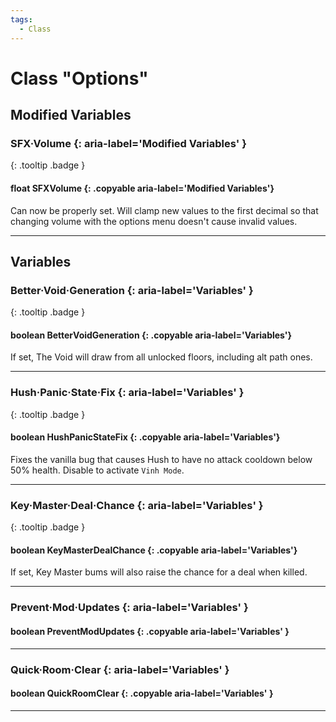 ```yaml
---
tags:
  - Class
---
```

# Class "Options"

## Modified Variables
### SFX·Volume {: aria-label='Modified Variables' }
[ ](#){: .tooltip .badge }
#### float SFXVolume {: .copyable aria-label='Modified Variables'}
Can now be properly set. Will clamp new values to the first decimal so that changing volume with the options menu doesn't cause invalid values.
___
## Variables
### Better·Void·Generation {: aria-label='Variables' }
[ ](#){: .tooltip .badge }
#### boolean BetterVoidGeneration {: .copyable aria-label='Variables'}
If set, The Void will draw from all unlocked floors, including alt path ones.

___
### Hush·Panic·State·Fix {: aria-label='Variables' }
[ ](#){: .tooltip .badge }
#### boolean HushPanicStateFix {: .copyable aria-label='Variables'}
Fixes the vanilla bug that causes Hush to have no attack cooldown below 50% health. Disable to activate `Vinh Mode`.

___
### Key·Master·Deal·Chance {: aria-label='Variables' }
[ ](#){: .tooltip .badge }
#### boolean KeyMasterDealChance {: .copyable aria-label='Variables'}
If set, Key Master bums will also raise the chance for a deal when killed.

___
### Prevent·Mod·Updates {: aria-label='Variables' }
#### boolean PreventModUpdates {: .copyable aria-label='Variables' }

___
### Quick·Room·Clear {: aria-label='Variables' }
#### boolean QuickRoomClear {: .copyable aria-label='Variables' }

___